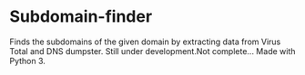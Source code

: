 # Subdomain-finder
Finds the subdomains of the given domain by extracting data from Virus Total and DNS dumpster.
Still under development.Not complete...
Made with Python 3.
